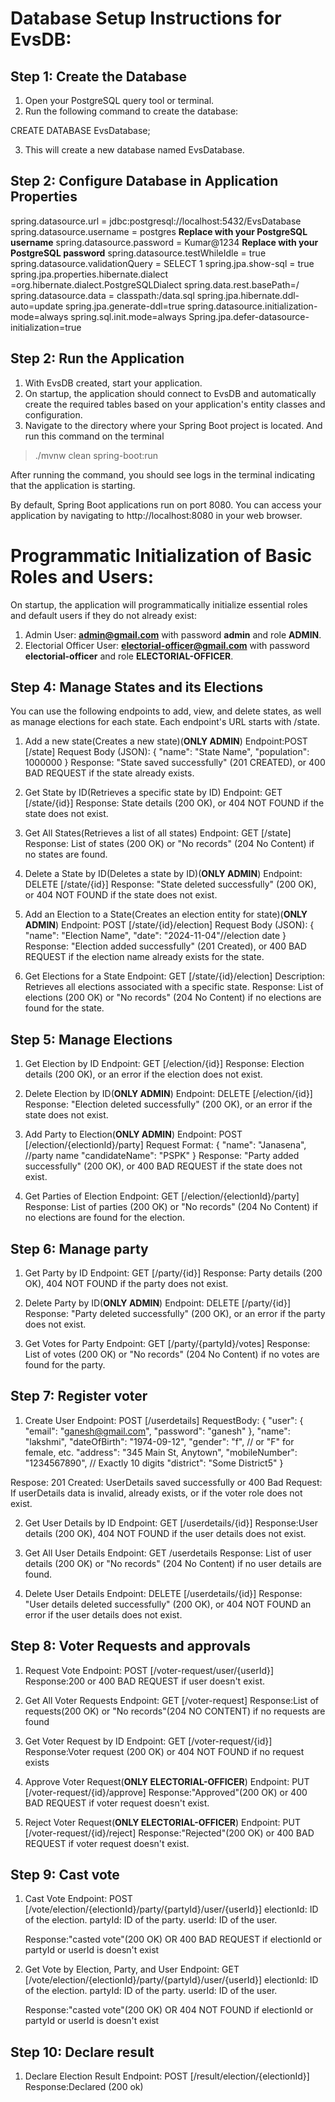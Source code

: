 # Database Setup Instructions for EvsDB:

## Step 1: Create the Database

1. Open your PostgreSQL query tool or terminal.
2. Run the following command to create the database:

CREATE DATABASE EvsDatabase;

3. This will create a new database named EvsDatabase.

## Step 2: Configure Database in Application Properties

spring.datasource.url = jdbc:postgresql://localhost:5432/EvsDatabase
spring.datasource.username = postgres **Replace with your PostgreSQL username**
spring.datasource.password = Kumar@1234 **Replace with your PostgreSQL password**
spring.datasource.testWhileIdle = true
spring.datasource.validationQuery = SELECT 1
spring.jpa.show-sql = true
spring.jpa.properties.hibernate.dialect =org.hibernate.dialect.PostgreSQLDialect
spring.data.rest.basePath=/
spring.datasource.data = classpath:/data.sql
spring.jpa.hibernate.ddl-auto=update
spring.jpa.generate-ddl=true
spring.datasource.initialization-mode=always
spring.sql.init.mode=always
Spring.jpa.defer-datasource-initialization=true

## Step 2: Run the Application

1. With EvsDB created, start your application.
2. On startup, the application should connect to EvsDB and automatically create the required tables based on your application's entity classes and configuration.
3. Navigate to the directory where your Spring Boot project is located. And run this command on the terminal

> ./mvnw clean spring-boot:run

After running the command, you should see logs in the terminal indicating that the application is starting.

By default, Spring Boot applications run on port 8080. You can access your application by navigating to http://localhost:8080 in your web browser.

# Programmatic Initialization of Basic Roles and Users:

On startup, the application will programmatically initialize essential roles and default users if they do not already exist:

1. Admin User: **admin@gmail.com** with password **admin** and role **ADMIN**.
2. Electorial Officer User: **electorial-officer@gmail.com** with password **electorial-officer** and role **ELECTORIAL-OFFICER**.

## Step 4: Manage States and its Elections

You can use the following endpoints to add, view, and delete states, as well as manage elections for each state. Each endpoint's URL starts with /state.

1. Add a new state(Creates a new state)(**ONLY ADMIN**)
   Endpoint:POST [/state]
   Request Body (JSON):
   {
   "name": "State Name",
   "population": 1000000
   }
   Response: "State saved successfully" (201 CREATED), or 400 BAD REQUEST if the state already exists.

2. Get State by ID(Retrieves a specific state by ID)
   Endpoint: GET [/state/{id}]
   Response: State details (200 OK), or 404 NOT FOUND if the state does not exist.

3. Get All States(Retrieves a list of all states)
   Endpoint: GET [/state]
   Response: List of states (200 OK) or "No records" (204 No Content) if no states are found.

4. Delete a State by ID(Deletes a state by ID)(**ONLY ADMIN**)
   Endpoint: DELETE [/state/{id}]
   Response: "State deleted successfully" (200 OK), or 404 NOT FOUND if the state does not exist.

5. Add an Election to a State(Creates an election entity for state)(**ONLY ADMIN**)
   Endpoint: POST [/state/{id}/election]
   Request Body (JSON):
   {
   "name": "Election Name",
   "date": "2024-11-04"//election date
   }
   Response: "Election added successfully" (201 Created), or 400 BAD REQUEST if the election name already exists for the state.

6. Get Elections for a State
   Endpoint: GET [/state/{id}/election]
   Description: Retrieves all elections associated with a specific state.
   Response: List of elections (200 OK) or "No records" (204 No Content) if no elections are found for the state.

## Step 5: Manage Elections

1. Get Election by ID
   Endpoint: GET [/election/{id}]
   Response: Election details (200 OK), or an error if the election does not exist.

2. Delete Election by ID(**ONLY ADMIN**)
   Endpoint: DELETE [/election/{id}]
   Response: "Election deleted successfully" (200 OK), or an error if the state does not exist.

3. Add Party to Election(**ONLY ADMIN**)
   Endpoint: POST [/election/{electionId}/party]
   Request Format:
   {
   "name": "Janasena", //party name
   "candidateName": "PSPK"
   }
   Response: "Party added successfully" (200 OK), or 400 BAD REQUEST if the state does not exist.

4. Get Parties of Election
   Endpoint: GET [/election/{electionId}/party]
   Response: List of parties (200 OK) or "No records" (204 No Content) if no elections are found for the election.

## Step 6: Manage party

1. Get Party by ID
   Endpoint: GET [/party/{id}]
   Response: Party details (200 OK), 404 NOT FOUND if the party does not exist.

2. Delete Party by ID(**ONLY ADMIN**)
   Endpoint: DELETE [/party/{id}]
   Response: "Party deleted successfully" (200 OK), or an error if the party does not exist.

3. Get Votes for Party
   Endpoint: GET [/party/{partyId}/votes]
   Response: List of votes (200 OK) or "No records" (204 No Content) if no votes are found for the party.

## Step 7: Register voter

1. Create User
   Endpoint: POST [/userdetails]
   RequestBody:
   {
   "user": {
   "email": "ganesh@gmail.com",
   "password": "ganesh"
   },
   "name": "lakshmi",
   "dateOfBirth": "1974-09-12",
   "gender": "f", // or "F" for female, etc.
   "address": "345 Main St, Anytown",
   "mobileNumber": "1234567890", // Exactly 10 digits
   "district": "Some District5"
   }

Respose: 201 Created: UserDetails saved successfully or 400 Bad Request: If userDetails data is invalid, already exists, or if the voter role does not exist.

2. Get User Details by ID
   Endpoint: GET [/userdetails/{id}]
   Response:User details (200 OK), 404 NOT FOUND if the user details does not exist.

3. Get All User Details
   Endpoint: GET /userdetails
   Response: List of user details (200 OK) or "No records" (204 No Content) if no user details are found.

4. Delete User Details
   Endpoint: DELETE [/userdetails/{id}]
   Response: "User details deleted successfully" (200 OK), or 404 NOT FOUND an error if the user details does not exist.

## Step 8: Voter Requests and approvals

1. Request Vote
   Endpoint: POST [/voter-request/user/{userId}]
   Response:200 or 400 BAD REQUEST if user doesn't exist.

2. Get All Voter Requests
   Endpoint: GET [/voter-request]
   Response:List of requests(200 OK) or "No records"(204 NO CONTENT) if no requests are found

3. Get Voter Request by ID
   Endpoint: GET [/voter-request/{id}]
   Response:Voter request (200 OK) or 404 NOT FOUND if no request exists

4. Approve Voter Request(**ONLY ELECTORIAL-OFFICER**)
   Endpoint: PUT [/voter-request/{id}/approve]
   Response:"Approved"(200 OK) or 400 BAD REQUEST if voter request doesn't exist.

5. Reject Voter Request(**ONLY ELECTORIAL-OFFICER**)
   Endpoint: PUT [/voter-request/{id}/reject]
   Response:"Rejected"(200 OK) or 400 BAD REQUEST if voter request doesn't exist.

## Step 9: Cast vote

1. Cast Vote
   Endpoint: POST [/vote/election/{electionId}/party/{partyId}/user/{userId}]
   electionId: ID of the election.
   partyId: ID of the party.
   userId: ID of the user.

   Response:"casted vote"(200 OK) OR
   400 BAD REQUEST if electionId or partyId or userId is doesn't exist

2. Get Vote by Election, Party, and User
   Endpoint: GET [/vote/election/{electionId}/party/{partyId}/user/{userId}]
   electionId: ID of the election.
   partyId: ID of the party.
   userId: ID of the user.

   Response:"casted vote"(200 OK) OR
   404 NOT FOUND if electionId or partyId or userId is doesn't exist

## Step 10: Declare result

1. Declare Election Result
   Endpoint: POST [/result/election/{electionId}]
   Response:Declared (200 ok)
